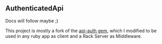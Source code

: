 AuthenticatedApi
-----

Docs will follow maybe ;)

This project is mostly a fork of the [api-auth gem](https://github.com/mgomes/api_auth), which I modified to be used in any ruby app as client and a Rack Server as Middleware.
